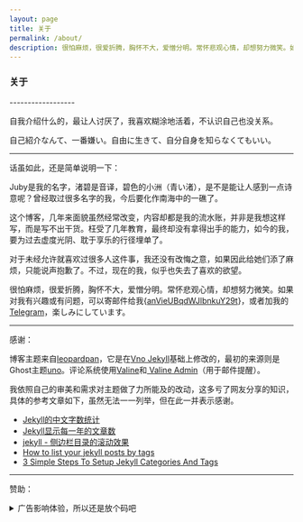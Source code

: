 ```yaml
---
layout: page 
title: 关于
permalink: /about/
description: 很怕麻烦，很爱折腾，胸怀不大，爱憎分明。常怀悲观心情，却想努力微笑。如果对我有兴趣或有问题...
---
```


<h3>关于</h3>
------------------

自我介绍什么的，最让人讨厌了，我喜欢糊涂地活着，不认识自己也没关系。

自己紹介なんて、一番嫌い。自由に生きて、自分自身を知らなくてもいい。

-------------------

话虽如此，还是简单说明一下：

Juby是我的名字，渚碧是音译，碧色的小洲（青い渚），是不是能让人感到一点诗意呢？曾经取过很多名字的我，今后要化作南海中的一礁了。

这个博客，几年来面貌虽然经常改变，内容却都是我的流水账，并非是我想这样写，而是写不出干货。枉受了几年教育，最终却没有拿得出手的能力，如今的我，要为过去虚度光阴、耽于享乐的行径埋单了。

对于未经允许就喜欢过很多人这件事，我还没有改悔之意，如果因此给她们添了麻烦，只能说声抱歉了。不过，现在的我，似乎也失去了喜欢的欲望。

很怕麻烦，很爱折腾，胸怀不大，爱憎分明。常怀悲观心情，却想努力微笑。如果对我有兴趣或有问题，可以寄邮件给我{[anVieUBqdWJlbnkuY29t](javascript:;)}，或者加我的[Telegram](https://t.me/jubyshu)，楽しみにしています。

-------------------

感谢：

博客主题来自[leopardpan](https://github.com/leopardpan/leopardpan.github.io/)，它是在[Vno Jekyll](https://github.com/onevcat/vno-jekyll)基础上修改的，最初的来源则是Ghost主题[uno](https://github.com/daleanthony/uno)。评论系统使用[Valine](https://valine.js.org/)和[ Valine Admin](https://panjunwen.com/valine-admin-document/)（用于邮件提醒）。

我依照自己的审美和需求对主题做了力所能及的改动，这多亏了网友分享的知识，具体的参考文章如下，虽然无法一一列举，但在此一并表示感谢。

- [Jekyll的中文字数统计](https://blog.fooleap.org/jekyll-count-of-chinese-characters.html)
- [Jekyll显示每一年的文章数](https://blog.fooleap.org/posts-size-for-each-year-in-jekyll.html)
- [jekyll - 侧边栏目录的滚动效果](https://creeperdance.github.io/2017/05/jekyll-catalog.html)
- [How to list your jekyll posts by tags](https://www.jokecamp.com/blog/listing-jekyll-posts-by-tag/)
- [3 Simple Steps To Setup Jekyll Categories And Tags
](https://blog.webjeda.com/jekyll-categories/)

-------------------

赞助：
<details>
    <summary>广告影响体验，所以还是放个码吧</summary>
    <br><img src="/images/default/wxreward.jpg"><br>
</details>
<br>